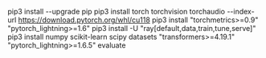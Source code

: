 pip3 install --upgrade pip
pip3 install torch torchvision torchaudio --index-url https://download.pytorch.org/whl/cu118
pip3 install "torchmetrics>=0.9" "pytorch_lightning>=1.6" 
pip3 install -U "ray[default,data,train,tune,serve]"
pip3 install numpy scikit-learn scipy datasets "transformers>=4.19.1" "pytorch_lightning>=1.6.5" evaluate